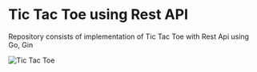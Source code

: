 # Tic Tac Toe using Rest API
Repository consists of implementation of Tic Tac Toe with Rest Api using Go, Gin

![Tic Tac Toe](https://upload.wikimedia.org/wikipedia/commons/thumb/3/32/Tic_tac_toe.svg/200px-Tic_tac_toe.svg.png)
